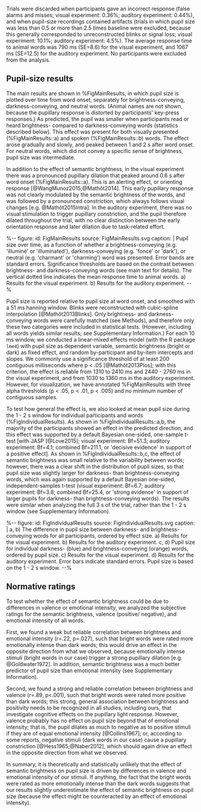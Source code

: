 Trials were discarded when participants gave an incorrect response (false alarms and misses; visual experiment: 0.36%; auditory experiment: 0.44%), and when pupil-size recordings contained artifacts (trials in which pupil size was less than 0.5 or more than 2.5 times baseline were excluded, because this generally corresponded to unreconstructed blinks or signal loss; visual experiment: 10.1%; auditory experiment: 4.5%). The average response time to animal words was 790 ms (SE=8.6) for the visual experiment, and 1067 ms (SE=12.5) for the auditory experiment. No participants were excluded from the analysis.

## Pupil-size results

The main results are shown in %FigMainResults, in which pupil size is plotted over time from word onset, separately for brightness-conveying, darkness-conveying, and neutral words. (Animal names are not shown, because the pupillary response is distorted by participants' key-press responses.) As predicted, the pupil was smaller when participants read or heard brightness- compared to darkness-conveying words (statistics described below). This effect was present for both visually presented (%FigMainResults::a) and spoken (%FigMainResults::b) words. The effect arose gradually and slowly, and peaked between 1 and 2 s after word onset. For neutral words, which did not convey a specific sense of brightness, pupil size was intermediate.

In addition to the effect of semantic brightness, in the visual experiment there was a pronounced pupillary dilation that peaked around 0.6 s after word onset (%FigMainResults::a). This is an alerting effect, or orienting response [@WangMunoz2015;@Mathôt2014]. This early pupillary response was not clearly modulated by the semantic brightness of the words, and was followed by a pronounced constriction, which always follows visual changes [e.g. @Mathôt2015Intra]. In the auditory experiment, there was no visual stimulation to trigger pupillary constriction, and the pupil therefore dilated throughout the trial, with no clear distinction between the early orientation response and later dilation due to task-related effort.

%--
figure:
 id: FigMainResults
 source: FigMainResults.svg
 caption: |
  Pupil size over time, as a function of whether a brightness-conveying (e.g. 'illuminé' or 'illuminated'), darkness-conveying (e.g. 'foncé' or 'dark'), or neutral (e.g. 'charmant' or 'charming') word was presented. Error bands are standard errors. Significance thresholds are based on the contrast between brightness- and darkness-conveying words (see main text for details). The vertical dotted line indicates the mean response time to animal words. a) Results for the visual experiment. b) Results for the auditory experiment.
--%

Pupil size is reported relative to pupil size at word onset, and smoothed with a 51 ms hanning window. Blinks were reconstructed with cubic-spline interpolation [@Mathôt2013Blinks]. Only brightness- and darkness-conveying words were carefully matched (see Methods), and therefore only these two categories were included in statistical tests. (However, including all words yields similar results; see Supplementary Information.) For each 10 ms window, we conducted a linear-mixed effects model (with the R package `lme4`) with pupil size as dependent variable, semantic brightness (bright or dark) as fixed effect, and random by-participant and by-item intercepts and slopes. We commonly use a significance threshold of at least 200 contiguous milliseconds where p < .05 [@Mathôt2013Plos]; with this criterion, the effect is reliable from 1310 to 2410 ms and 2440 - 2760 ms in the visual experiment, and from 1030 to 1360 ms in the auditory experiment. However, for visualization, we have annotated %FigMainResults with three alpha thresholds (p < .05, p < .01, p < .005) and no minimum number of contiguous samples.

To test how general the effect is, we also looked at mean pupil size during the 1 - 2 s window for individual participants and words (%FigIndividualResults). As shown in %FigIndividualResults::a,b, the majority of the participants showed an effect in the predicted direction, and this effect was supported by a default Bayesian one-sided, one-sample t-test [with JASP [@Love2015]; visual experiment: Bf=51.3; auditory experiment: Bf=4.1; combined Bf=211.1, or 'decisive evidence' in support of a positive effect]. As shown in %FigIndividualResults::b,c, the effect of semantic brightness was small relative to the variability between words; however, there was a clear shift in the distribution of pupil sizes, so that pupil size was slightly larger for darkness- than brightness-conveying words, which was again supported by a default Bayesian one-sided, independent-samples t-test (visual experiment: Bf=6.7; auditory experiment: Bf=3.8; combined Bf=25.4, or 'strong evidence' in support of larger pupils for darkness- than brightness-conveying words). The results were similar when analyzing the full 3 s of the trial, rather than the 1 - 2 s window (see Supplementary Information).

%--
figure:
 id: FigIndividualResults
 source: FigIndividualResults.svg
 caption: |
  a, b) The difference in pupil size between darkness- and brightness-conveying words for all participants, ordered by effect size. a) Results for the visual experiment. b) Results for the auditory experiment. c, d) Pupil size for individual darkness- (blue) and brightness-conveying (orange) words, ordered by pupil size. c) Results for the visual experiment. d) Results for the auditory experiment. Error bars indicate standard errors. Pupil size is based on the 1 - 2 s window.
--%

## Normative ratings

To test whether the effect of semantic brightness could be due to differences in valence or emotional intensity, we analyzed the subjective ratings for the semantic brightness, valence (positive/ negative), and emotional intensity of all words.

First, we found a weak but reliable correlation between brightness and emotional intensity (r=.22, p=.027), such that bright words were rated more emotionally intense than dark words; this would drive an effect in the opposite direction from what we observed, because emotionally intense stimuli (bright words in our case) trigger a strong pupillary dilation [e.g. @Goldwater1972]. In addition, semantic brightness was a much better predictor of pupil size than emotional intensity (see Supplementary Information).

Second, we found a strong and reliable correlation between brightness and valence (r=.89, p<.001), such that bright words were rated more positive than dark words; this strong, general association between brightness and positivity needs to be recognized in all studies, including ours, that investigate cognitive effects on the pupillary light response. However, valence probably has no effect on pupil size beyond that of emotional intensity; that is, the pupil dilates as much to negative as to positive stimuli if they are of equal emotional intensity [@Collins1967]; or, according to some reports, negative stimuli (dark words in our case) cause a pupillary constriction [@Hess1965;@Naber2012], which should again drive an effect in the opposite direction from what we observed.

In summary, it is theoretically and statistically unlikely that the effect of semantic brightness on pupil size is driven by differences in valence and emotional intensity of our stimuli. If anything, the fact that the bright words were rated as more emotionally intense than the dark words suggests that our results slightly underestimate the effect of semantic brightness on pupil size (because the effect might be counteracted by an effect of emotional intensity).
